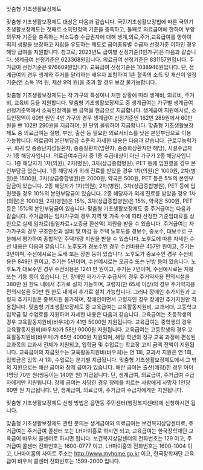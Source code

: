 맞춤형 기초생활보장제도


맞춤형 기초생활보장제도 대상은 다음과 같습니다.
국민기초생활보장법에 따른 국민기초생활보장제도는 첫째로 소득인정액 기준을 충족하고, 둘째로 의료급여에 한하여 부양의무자 기준을 충족하는 저소득층 수급권자에 대해 생계,의료,주거,교육급여를 행하여 최저 생활을 보장하고 자립을 유도하는 제도로 급여종류별 수급자 선정기준 이하인 경우 해당 급여를 지원합니다.
참고로, 2023년도 급여별 선정기준(1인가구)은 다음과 같습니다. 
생계급여 선정기준은 623368원입니다.
의료급여 선정기준은 831157원입니다.
주거급여 선정기준은 976609원입니다.
교육급여 선정기준은 1038946원입니다.
단, 생계급여의 경우 생계와 주거를 달리하는 배우자 포함하여 1촌 혈족의 소득 및 재산이 일정기준(연 소득 1억 원, 재산 9억 원)을 초과 할 경우 보장 불가능합니다.


맞춤형 기초생활보장제도는 각 가구의 특성이나 처한 상황에 따라 생계비, 의료비, 주거비, 교육비 등을 지원합니다.
맞춤형 기초생활보장제도 중 생계급여는 가구별 생계급여 선정기준액에서 소득인정액을 뺀 금액을 현금으로 지급합니다.
생계급여 지원예시로, 소득인정액이 60만 원인 4인 가구의 경우 생계급여 선정기준인 162만 289원에서 60만 원을 뺀 102만 290원을 지급하며, 원 단위 올림하여 지급합니다.
맞춤형 기초생활보장제도 중 의료급여는 질병, 부상, 출산 등 필요한 의료서비스를 낮은 본인부담으로 이용 가능합니다.
의료급여 본인부담금 수준의 자세한 내용은 다음과 같습니다.
근로무능력가구, 희귀 및 중증난치성질환자, 중증질환자(암환자, 중증화상환자만 해당), 시설수급자가 1종 해당자입니다.
의료급여수급자 중 1종 수급대상이 아닌 가구가 2종 해당자입니다.
1종 해당자가 1차(의원), 2차(병원), 3차(상급종합병원), PET 등에 입원했을 경우 본인부담금 없습니다.
1종 해당자가 외래 진료를 받았을 경우 1차(의원)은 1000원, 2차(병원)은 1500원, 3차(상급종합병원)은 2000원, 약국은 500원, PET 등은 5%의 본인부담금이 있습니다.
2종 해당자가 1차(의원), 2차(병원), 3차(상급종합병원), PET 등에 입원했을 경우 10%의 본인부담금이 있습니다.
2종 해당자가 외래 진료를 받았을 경우 1차(의원)은 1000원, 2차(병원)은 15%, 3차(상급종합병원)은 15%, 약국은 500원, PET 등은 15%의 본인부담금이 있습니다.
맞춤형 기초생활보장제도 중 주거급여는 다음과 같습니다.
주거급여는 임차가구의 경우 지역 및 가족 수에 따라 산정한 기준임대료를 상한으로 실제 임차료(월임차료+보증금 환산액) 지원을 받을 수 있습니다.
주거급여는 자가가구의 경우 구조안전과 설비 및 마감 등 주택 노후도를 경보수, 중보수, 대보수로 구분해서 평가하여 종합적인 주택개량 지원을 받을 수 있습니다. 노후도에 따른 자세한 수선 내용은 다음과 같습니다.
노후도가 경보수인 경우 수선비용은 457만 원이고, 주기는 3년이며, 수선예시로는 도배 또는 장판 등이 있습니다.
노후도가 중보수인 경우 수선비용은 849만 원이고, 주기는 5년이며, 수선예시로는 오급수 또는 난방 등이 있습니다.
노후도가 대보수인 경우 수선비용은  1241 만 원이고, 주기는 7년이며, 수선예시로는 지붕 또는 기둥 등이 있습니다.
단, 장애인 자가가구 수급자의 경우 주거약자용 편의시설을 380만 원 한도 내에서 추가로 설치 가능하며, 고령자(만 65세 이상)의 경우 주거약자용 편의시설을 50만 원 한도 내에서 추가로 설치 가능합니다. 그러나 장애인 추가지원과 고령자 추가지원은 중복지원 불가하며, 장애인이면서 고령자인 경우 장애인 추가지원만 적용됩니다.
맞춤형 기초생활보장제도 중 교육급여는 교육활동지원비, 교과서대, 고등학교 입학금 및 수업료를 지원하며 자세한 내용은 다음과 같습니다.
교육급여는 초등학생의 경우 교육활동지원비(바우처)가 41만 5000원 지원됩니다.
교육급여는 중학생의 경우 교육활동지원비(바우처)가 58만 9000원 지원됩니다.
교육급여는 고등학생의 경우 교육활동지원비(바우처)가 65만 4000원 지원되며, 해당 학년의 정규 교육 과정에 편성된 교과목의 교과서 전체가 지원되고, 입학금 및 수업료는 학교장 고지 금액 전액이 지원됩니다.
교육급여의 지급횟수는 교육활동지원비(바우처)는 연 1회, 교과서 지원은 연 1회, 입학금은 입학 시 1회, 수업료는 분기별 지급됩니다.
맞춤형 기초생활보장제도에서 그 밖의 지원으로는 해산 급여와 장제 급여가 있습니다.
해산 급여는 출산(예정)한 경우 아이 1명당 70만 원(쌍둥이는 140만 원) 지급됩니다. 단, 생계급여, 의료급여, 주거급여 수급자에게만 지원됩니다.
장제 급여는 사망한 경우 장례를 치르는 사람에게 사망자 1인당 80만 원 지급됩니다. 단, 생계급여, 의료급여, 주거급여 수급자에게만 지원됩니다.


맞춤형 기초생활보장제도 신청 방법은 읍면동 주민센터(행정복지센터)에 신청하시면 됩니다.


맞춤형 기초생활보장제도 관련 문의는 생계급여와 의료급여는 보건복지상담센터로, 주거급여는 주거급여 콜센터 또는 LH마이홈로 하시면 되고, 교육급여는 한국장학재단 교육급여 바우처 콜센터로 하시면 됩니다.
보건복지상담센터의 전화번호는 129 이고, 주거급여 콜센터 전화번호는 1600-0777 이고, LH마이홈의 전화번호는 1600-1004 이고, LH마이홈의 사이트 주소는 http://www.myhome.go.kr 이고, 한국장학재단 교육급여 바우처 콜센터 전화번호는 1599-2000 입니다.